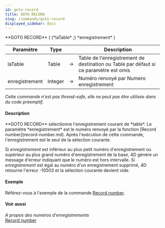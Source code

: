 ```yaml
---
id: goto-record
title: GOTO RECORD
slug: /commands/goto-record
displayed_sidebar: docs
---
```


<!--REF #_command_.GOTO RECORD.Syntax-->**GOTO RECORD** ( {*laTable* ;} *enregistrement* )<!-- END REF-->
<!--REF #_command_.GOTO RECORD.Params-->
| Paramètre | Type |  | Description |
| --- | --- | --- | --- |
| laTable | Table | &#8594;  | Table de l'enregistrement de destination ou Table par défaut si ce paramètre est omis |
| enregistrement | Integer | &#8594;  | Numéro renvoyé par Numero enregistrement |

<!-- END REF-->

*Cette commande n'est pas thread-safe, elle ne peut pas être utilisée dans du code préemptif.*


#### Description 

<!--REF #_command_.GOTO RECORD.Summary-->**GOTO RECORD** sélectionne l'enregistrement courant de *table*.<!-- END REF--> Le paramètre *enregistrement* est le numéro renvoyé par la fonction [Record number](record-number.md). Après l'exécution de cette commande, l'enregistrement est le seul de la sélection courante.

Si *enregistrement* est inférieur au plus petit numéro d'enregistrement ou supérieur au plus grand numéro d'enregistrement de la base, 4D génère un message d'erreur indiquant que le numéro est hors intervalle. Si *enregistrement* est égal au numéro d'un enregistrement supprimé, 4D retourne l'erreur -10503 et la sélection courante devient vide. 

#### Exemple 

Référez-vous à l'exemple de la commande [Record number](record-number.md).

#### Voir aussi 

*A propos des numéros d'enregistrements*  
[Record number](record-number.md)  